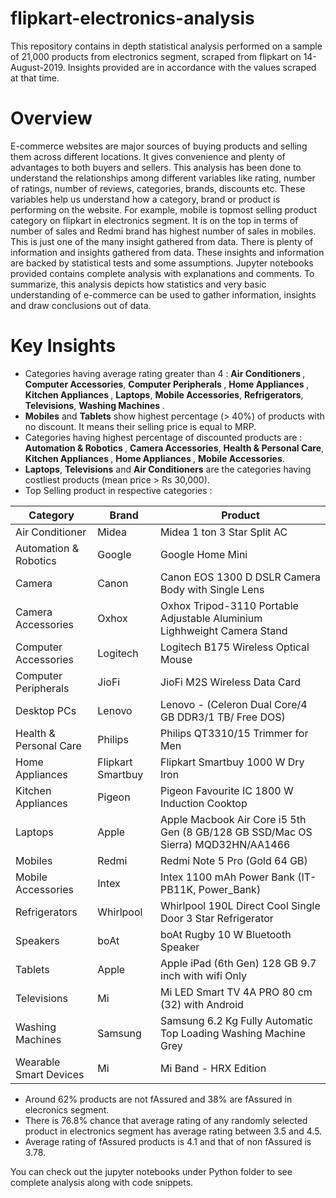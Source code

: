 # flipkart-electronics-analysis
This repository contains in depth statistical analysis performed on a sample of 21,000 products from electronics segment, scraped from flipkart on 14-August-2019. Insights provided are in accordance with the values scraped at that time.

# Overview
E-commerce websites are major sources of buying products and selling them across different locations. It gives convenience and plenty of advantages to both buyers and sellers. This analysis has been done to understand the relationships among different variables like rating, number of ratings, number of reviews, categories, brands, discounts etc. These variables help us understand how a category, brand or product is performing on the website. For example, mobile is topmost selling product category on flipkart in electronics segment. It is on the top in terms of number of sales and Redmi brand has highest number of sales in mobiles. This is just one of the many insight gathered from data. There is plenty of information and insights gathered from data. These insights and information are backed by statistical tests and some assumptions. Jupyter notebooks provided contains complete analysis with explanations and comments. To summarize, this analysis depicts how statistics and very basic understanding of e-commerce can be used to gather information, insights and draw conclusions out of data.    

# Key Insights
- Categories having average rating greater than 4 : <b>Air Conditioners </b>, <b>Computer Accessories</b>, <b>Computer Peripherals </b>, <b>Home Appliances </b>, <b> Kitchen Appliances </b>, <b>Laptops</b>, <b>Mobile Accessories</b>, <b>Refrigerators</b>, <b>Televisions</b>, <b>Washing Machines </b>.
- <b>Mobiles</b> and <b>Tablets</b> show highest percentage (> 40%) of products with no discount. It means their selling price is equal to MRP.
- Categories having highest percentage of discounted products are : <b> Automation & Robotics </b>, <b>Camera Accessories</b>, <b>Health & Personal Care</b>, <b>Kitchen Appliances </b>, <b> Home Appliances </b>, <b>Mobile Accessories</b>.
- <b>Laptops</b>, <b>Televisions</b> and <b>Air Conditioners</b> are the categories having costliest products (mean price > Rs 30,000).
- Top Selling product in respective categories :

|Category 			  |Brand 					  |Product
|---------------------|---------------------------|------------------------------------|
|Air Conditioner | Midea | Midea 1 ton 3 Star Split AC
|Automation & Robotics |Google |Google Home Mini
|Camera | Canon | Canon EOS 1300 D DSLR Camera Body with Single Lens
|Camera Accessories | Oxhox | Oxhox Tripod-3110 Portable Adjustable Aluminium Lighhweight Camera Stand
|Computer Accessories | Logitech | Logitech B175 Wireless Optical Mouse
|Computer Peripherals | JioFi | JioFi M2S Wireless Data Card
|Desktop PCs | Lenovo | Lenovo - (Celeron Dual Core/4 GB DDR3/1 TB/ Free DOS)
|Health & Personal Care | Philips | Philips QT3310/15 Trimmer for Men
|Home Appliances | Flipkart Smartbuy | Flipkart Smartbuy 1000 W Dry Iron
|Kitchen Appliances | Pigeon | Pigeon Favourite IC 1800 W Induction Cooktop
|Laptops | Apple | Apple Macbook Air Core i5 5th Gen (8 GB/128 GB SSD/Mac OS Sierra) MQD32HN/AA1466
|Mobiles | Redmi | Redmi Note 5 Pro (Gold 64 GB)
|Mobile Accessories | Intex | Intex 1100 mAh Power Bank (IT-PB11K, Power_Bank)
|Refrigerators | Whirlpool | Whirlpool 190L Direct Cool Single Door 3 Star Refrigerator
|Speakers | boAt | boAt Rugby 10 W Bluetooth Speaker
|Tablets | Apple | Apple iPad (6th Gen) 128 GB 9.7 inch with wifi Only
|Televisions | Mi | Mi LED Smart TV 4A PRO 80 cm (32) with Android
|Washing Machines | Samsung | Samsung 6.2 Kg Fully Automatic Top Loading Washing Machine Grey
|Wearable Smart Devices | Mi | Mi Band - HRX Edition
- Around 62% products are not fAssured and 38% are fAssured in elecronics segment.
- There is 76.8% chance that average rating of any randomly selected product in electronics segment has average rating between 3.5 and 4.5.
- Average rating of fAssured products is 4.1 and that of non fAssured is 3.78.

You can check out the jupyter notebooks under Python folder to see complete analysis along with code snippets.   
